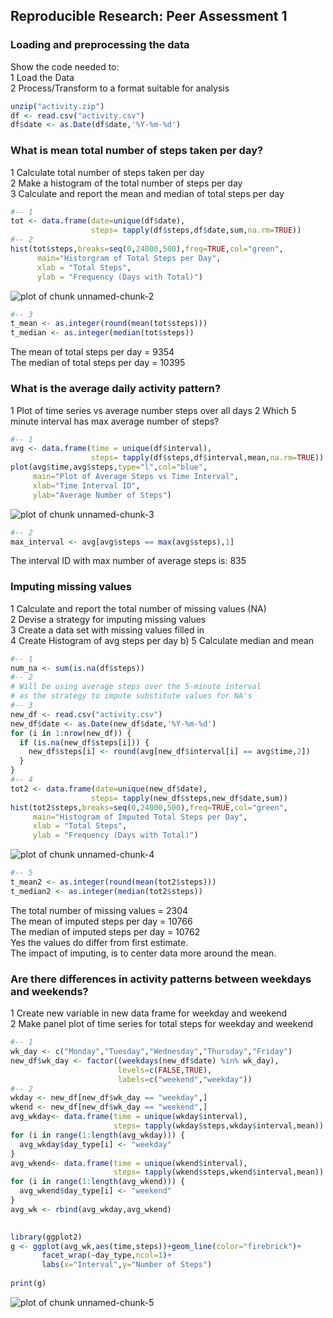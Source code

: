 
## Reproducible Research: Peer Assessment 1

### Loading and preprocessing the data
Show the code needed to:  
1 Load the Data  
2 Process/Transform to a format suitable for analysis  

```r
unzip("activity.zip")
df <- read.csv("activity.csv")
df$date <- as.Date(df$date,'%Y-%m-%d')
```

### What is mean total number of steps taken per day?
1 Calculate total number of steps taken per day  
2 Make a histogram of the total number of steps per day   
3 Calculate and report the mean and median of total steps per day    

```r
#-- 1
tot <- data.frame(date=unique(df$date),
                  steps= tapply(df$steps,df$date,sum,na.rm=TRUE))
#-- 2
hist(tot$steps,breaks=seq(0,24000,500),freq=TRUE,col="green",
      main="Historgram of Total Steps per Day",
      xlab = "Total Steps",
      ylab = "Frequency (Days with Total)")
```

![plot of chunk unnamed-chunk-2](figure/unnamed-chunk-2-1.png)

```r
#-- 3
t_mean <- as.integer(round(mean(tot$steps)))
t_median <- as.integer(median(tot$steps))
```
The mean of total steps per day = 9354    
The median of total steps per day = 10395  

### What is the average daily activity pattern?
1 Plot of time series vs average number steps over all days
2 Which 5 minute interval has max average number of steps?

```r
#-- 1
avg <- data.frame(time = unique(df$interval),
                  steps= tapply(df$steps,df$interval,mean,na.rm=TRUE))
plot(avg$time,avg$steps,type="l",col="blue",
     main="Plot of Average Steps vs Time Interval",
     xlab="Time Interval ID",
     ylab="Average Number of Steps") 
```

![plot of chunk unnamed-chunk-3](figure/unnamed-chunk-3-1.png)

```r
#-- 2
max_interval <- avg[avg$steps == max(avg$steps),1]
```
The interval ID with max number of average steps is: 835  

### Imputing missing values
1 Calculate and report the total number of missing values (NA)    
2 Devise a strategy for imputing missing values  
3 Create a data set with missing values filled in  
4 Create Histogram of avg steps per day b)
5 Calculate median and mean 

```r
#-- 1
num_na <- sum(is.na(df$steps))
#-- 2
# Will be using average steps over the 5-minute interval  
# as the strategy to impute substitute values for NA's
#-- 3
new_df <- read.csv("activity.csv")
new_df$date <- as.Date(new_df$date,'%Y-%m-%d')
for (i in 1:nrow(new_df)) {
  if (is.na(new_df$steps[i])) {
    new_df$steps[i] <- round(avg[new_df$interval[i] == avg$time,2])
  }  
}  
#-- 4
tot2 <- data.frame(date=unique(new_df$date),
                  steps= tapply(new_df$steps,new_df$date,sum))
hist(tot2$steps,breaks=seq(0,24000,500),freq=TRUE,col="green",
     main="Histogram of Imputed Total Steps per Day",
     xlab = "Total Steps",
     ylab = "Frequency (Days with Total)")
```

![plot of chunk unnamed-chunk-4](figure/unnamed-chunk-4-1.png)

```r
#-- 5
t_mean2 <- as.integer(round(mean(tot2$steps)))
t_median2 <- as.integer(median(tot2$steps))
```
The total number of missing values = 2304   
The mean of imputed steps per day = 10766    
The median of imputed steps per day = 10762  
Yes the values do differ from first estimate.  
The impact of imputing, is to center data more around the mean.  
  


### Are there differences in activity patterns between weekdays and weekends?
1 Create new variable in new data frame for weekday and weekend  
2 Make panel plot of time series for total steps for weekday and weekend  

```r
#-- 1
wk_day <- c("Monday","Tuesday","Wednesday","Thursday","Friday")
new_df$wk_day <- factor((weekdays(new_df$date) %in% wk_day),
                        levels=c(FALSE,TRUE),
                        labels=c("weekend","weekday"))
#-- 2
wkday <- new_df[new_df$wk_day == "weekday",]
wkend <- new_df[new_df$wk_day == "weekend",]
avg_wkday<- data.frame(time = unique(wkday$interval),
                       steps= tapply(wkday$steps,wkday$interval,mean))
for (i in range(1:length(avg_wkday))) {
  avg_wkday$day_type[i] <- "weekday"
}
avg_wkend<- data.frame(time = unique(wkend$interval),
                       steps= tapply(wkend$steps,wkend$interval,mean))
for (i in range(1:length(avg_wkend))) {
  avg_wkend$day_type[i] <- "weekend"
}
avg_wk <- rbind(avg_wkday,avg_wkend)

                
library(ggplot2)
g <- ggplot(avg_wk,aes(time,steps))+geom_line(color="firebrick")+
       facet_wrap(~day_type,ncol=1)+
       labs(x="Interval",y="Number of Steps")
  
print(g)
```

![plot of chunk unnamed-chunk-5](figure/unnamed-chunk-5-1.png)

